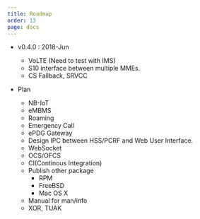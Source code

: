 ```yaml
---
title: Roadmap
order: 13
page: docs
---
```


- v0.4.0 : 2018-Jun
    - VoLTE (Need to test with IMS)
    - S10 interface between multiple MMEs.
    - CS Fallback, SRVCC


- Plan
    - NB-IoT
    - eMBMS
    - Roaming
    - Emergency Call
    - ePDG Gateway
    - Design IPC between HSS/PCRF and Web User Interface.
    - WebSocket
    - OCS/OFCS
    - CI(Continous Integration)
    - Publish other package
      * RPM
      * FreeBSD
      * Mac OS X
    - Manual for man/info
    - XOR, TUAK
